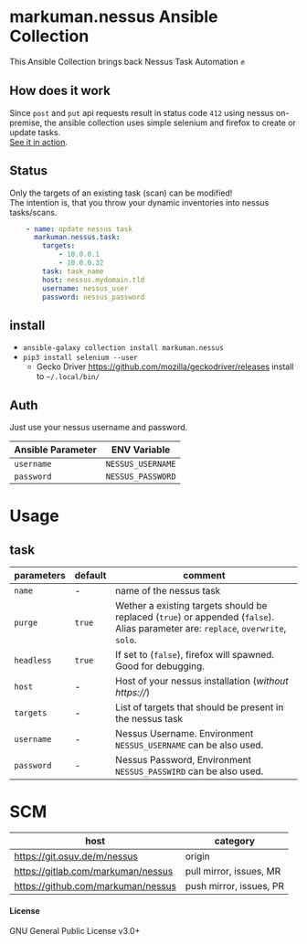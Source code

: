 # markuman.nessus Ansible Collection

This Ansible Collection brings back Nessus Task Automation ✊  

## How does it work

Since `post` and `put` api requests result in status code `412` using nessus on-premise, the ansible collection uses simple selenium and firefox to create or update tasks.  
[See it in action](https://home.osuv.de/apps/sharingpath/m/pub/ansible_nessus.gif).

## Status

Only the targets of an existing task (scan) can be modified!  
The intention is, that you throw your dynamic inventories into nessus tasks/scans.


```yaml
    - name: update nessus task
      markuman.nessus.task:
        targets:
            - 10.0.0.1
            - 10.0.0.32
        task: task_name
        host: nessus.mydomain.tld
        username: nessus_user
        password: nessus_password
```

## install

* `ansible-galaxy collection install markuman.nessus`
* `pip3 install selenium --user`
  * Gecko Driver https://github.com/mozilla/geckodriver/releases install to `~/.local/bin/`

## Auth

Just use your nessus username and password.

| **Ansible Parameter** | **ENV Variable** |
| --- | --- |
| `username` | `NESSUS_USERNAME` |
| `password` | `NESSUS_PASSWORD` |

# Usage

## task

| parameters | default | comment |
| --- | --- | --- |
| `name` | - | name of the nessus task |
| `purge` | `true` | Wether a existing targets should be replaced (`true`) or appended (`false`). Alias parameter are: `replace`, `overwrite`, `solo`. |
| `headless` | `true` | If set to (`false`), firefox will spawned. Good for debugging. |
| `host` | - | Host of your nessus installation (_without https://_) |
| `targets` | - | List of targets that should be present in the nessus task |
| `username` | - | Nessus Username. Environment `NESSUS_USERNAME` can be also used. |
| `password` | - | Nessus Password, Environment `NESSUS_PASSWIRD` can be also used. |

# SCM

| **host** | **category** |
| --- | --- |
| https://git.osuv.de/m/nessus | origin |
| https://gitlab.com/markuman/nessus | pull mirror, issues, MR |
| https://github.com/markuman/nessus | push mirror, issues, PR |


#### License

GNU General Public License v3.0+ 